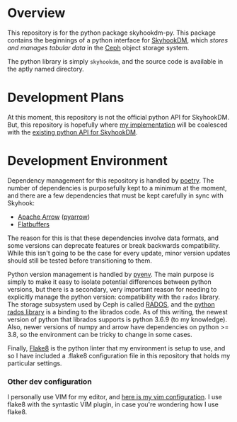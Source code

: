 # Overview

This repository is for the python package skyhookdm-py. This package contains the beginnings of a
python interface for [SkyhookDM][project-skyhook], which *stores and manages tabular data* in the
[Ceph][project-ceph] object storage system.

The python library is simply `skyhookdm`, and the source code is available in the aptly named
directory.

# Development Plans

At this moment, this repository is not the official python API for SkyhookDM. But, this repository
is hopefully where [my implementation][repo-declmercantile] will be coalesced with the [existing
python API for SkyhookDM][repo-skyhookpy].

# Development Environment

Dependency management for this repository is handled by [poetry][tool-poetry]. The number of
dependencies is purposefully kept to a minimum at the moment, and there are a few dependencies that
must be kept carefully in sync with Skyhook:
* [Apache Arrow][project-arrow] ([pyarrow][docs-pyarrow])
* [Flatbuffers][project-flatbuffers]

The reason for this is that these dependencies involve data formats, and some versions can
deprecate features or break backwards compatibility. While this isn't going to be the case for
every update, minor version updates should still be tested before transitioning to them.

Python version management is handled by [pyenv][tool-pyenv]. The main purpose is simply to make it
easy to isolate potential differences between python versions, but there is a secondary, very
important reason for needing to explicitly manage the python version: compatibility with the
`rados` library.  The storage subsystem used by Ceph is called [RADOS][article-rados], and the
[python rados library][docs-libradospy] is a binding to the librados code. As of this writing, the
newest version of python that librados supports is python 3.6.9 (to my knowledge). Also, newer
versions of numpy and arrow have dependencies on python >= 3.8, so the environment can be tricky to
change in some cases.

Finally, [Flake8][docs-flake8] is the python linter that my environment is setup to use, and so I
have included a .flake8 configuration file in this repository that holds my particular settings.

### Other dev configuration

I personally use VIM for my editor, and [here is my vim configuration][repo-configs]. I use flake8
with the syntastic VIM plugin, in case you're wondering how I use flake8.

<!-- Resources -->
[project-skyhook]:     https://sites.google.com/view/skyhook-programmable-storage
[project-ceph]:        https://ceph.io/ceph-storage/
[project-arrow]:       https://arrow.apache.org/
[project-flatbuffers]: https://google.github.io/flatbuffers/

[repo-skyhookpy]:      https://github.com/uccross/skyhookdm-pythonclient
[repo-declmercantile]: https://github.com/drin/decl-mercantile.git
[repo-configs]:        https://github.com/drin/configs/tree/master/vim

[tool-poetry]:         https://python-poetry.org/
[tool-pyenv]:          https://github.com/pyenv/pyenv

[docs-pyarrow]:        https://arrow.apache.org/docs/python/
[docs-libradospy]:     https://docs.ceph.com/docs/master/rados/api/python/
[docs-flake8]:         https://flake8.pycqa.org/en/latest/

[article-rados]:       https://ceph.io/geen-categorie/the-rados-distributed-object-store/
